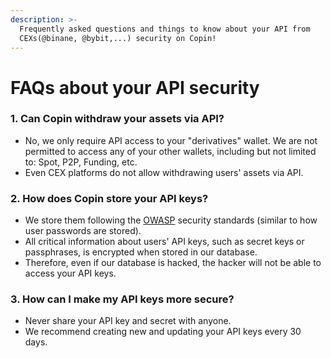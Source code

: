 ```yaml
---
description: >-
  Frequently asked questions and things to know about your API from
  CEXs(@binane, @bybit,...) security on Copin!
---
```


# FAQs about your API security

### 1. Can Copin withdraw your assets via API?

* No, we only require API access to your "derivatives" wallet. We are not permitted to access any of your other wallets, including but not limited to: Spot, P2P, Funding, etc.
* Even CEX platforms do not allow withdrawing users' assets via API.

### 2. How does Copin store your API keys?

* We store them following the [OWASP](https://www.cloudflare.com/learning/security/threats/owasp-top-10/) security standards (similar to how user passwords are stored).
* All critical information about users' API keys, such as secret keys or passphrases, is encrypted when stored in our database.
* Therefore, even if our database is hacked, the hacker will not be able to access your API keys.

### 3. **How can I make my API keys more secure?**

* Never share your API key and secret with anyone.
* We recommend creating new and updating your API keys every 30 days.
